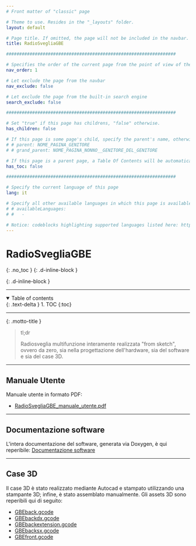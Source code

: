 ```yaml
---
# Front matter of "classic" page

# Theme to use. Resides in the "_layouts" folder.
layout: default

# Page title. If omitted, the page will not be included in the navbar.
title: RadioSvegliaGBE

#################################################################

# Specifies the order of the current page from the point of view of the navbar. Can have repetition in the numbers, for parent-child hierarchies.
nav_order: 1

# Let exclude the page from the navbar
nav_exclude: false

# Let exclude the page from the built-in search engine
search_exclude: false

#################################################################

# Set "true" if this page has childrens, "false" otherwise.
has_children: false

# If this page is some page's child, specify the parent's name, otherwise comment out the option. If this page is some page's grandchild, specify grandparent's name, otherwise comment out the option.
# # parent: NOME_PAGINA_GENITORE
# # grand_parent: NOME_PAGINA_NONNO__GENITORE_DEL_GENITORE

# If this page is a parent page, a Table Of Contents will be automatically generated containing all related child pages. Use the option below to disable this functionality. Should always be set to "false".
has_toc: false

#################################################################

# Specify the current language of this page
lang: it

# Specify all other available languages in which this page is available. If there's no other language in addition to "lang", comment out this option.
# # availableLanguages:
# #   - 

# Notice: codeblocks highlighting supported languages listed here: https://www.fabriziomusacchio.com/blog/2021-08-11-Syntax_Highlighting_in_Jekyll/
---
```


# RadioSvegliaGBE
{: .no_toc }
{: .d-inline-block }

<div id="projects-label-1"></div>
{: .d-inline-block }

<script type="module">
  selfsustainable_fill_labels_state("projects-label-1");
</script>

<div id="projects-label-2"></div>

<script type="module">
  selfsustainable_fill_labels_state("projects-label-2");
</script>

---

<!-- Table of contents -->
<details open markdown="block">
  <summary>
    Table of contents
  </summary>
  {: .text-delta }
1. TOC
{:toc}
</details>

---

{: .motto-title }
> <p class="blockquote-title-fixer-purple">tl;dr</p>
>
> Radiosveglia multifunzione interamente realizzata "from sketch", ovvero da zero, sia nella progettazione dell'hardware, sia del software e sia del case 3D.

---

## Manuale Utente

Manuale utente in formato PDF:

- <i class="fa-solid fa-file-pdf fa-2x"></i> [RadioSvegliaGBE_manuale_utente.pdf](/RadioSvegliaGBE/assets/RadioSvegliaGBE_manuale_utente.pdf)

---

## Documentazione software

L'intera documentazione del software, generata via Doxygen, è qui reperibile: [Documentazione software](/RadioSvegliaGBE/pages/it/PartialSourceCodeDocumentation/doxygen/html/index.html)

---

## Case 3D

Il case 3D è stato realizzato mediante Autocad e stampato utilizzando una stampante 3D; infine, è stato assemblato manualmente. Gli assets 3D sono reperibili qui di seguito:

- <i class="fa-solid fa-cube fa-2x"></i> <i class="fa-solid fa-file-code fa-2x"></i> [GBEback.gcode](/RadioSvegliaGBE/src/gcodes/GBEback.gcode)
- <i class="fa-solid fa-cube fa-2x"></i> <i class="fa-solid fa-file-code fa-2x"></i> [GBEbackdx.gcode](/RadioSvegliaGBE/src/gcodes/GBEbackdx.gcode)
- <i class="fa-solid fa-cube fa-2x"></i> <i class="fa-solid fa-file-code fa-2x"></i> [GBEbackextension.gcode](/RadioSvegliaGBE/src/gcodes/GBEbackextension.gcode)
- <i class="fa-solid fa-cube fa-2x"></i> <i class="fa-solid fa-file-code fa-2x"></i> [GBEbacksx.gcode](/RadioSvegliaGBE/src/gcodes/GBEbacksx.gcode)
- <i class="fa-solid fa-cube fa-2x"></i> <i class="fa-solid fa-file-code fa-2x"></i> [GBEfront.gcode](/RadioSvegliaGBE/src/gcodes/GBEfront.gcode)

